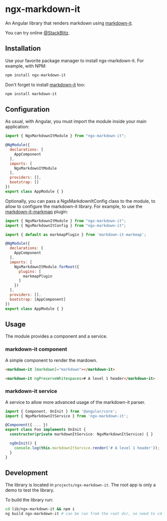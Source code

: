 # ngx-markdown-it

An Angular library that renders markdown using [markdown-it](https://github.com/markdown-it/markdown-it).

You can try online [@StackBlitz](https://stackblitz.com/edit/ngx-markdown-it).

## Installation

Use your favorite package manager to install ngx-markdown-it. For example, with NPM:

```bash
npm install ngx-markdown-it
```

Don't forget to install [markdown-it](https://github.com/markdown-it/markdown-it) too:

```bash
npm install markdown-it
```

## Configuration

As usual, with Angular, you must import the module inside your main application:

```javascript
import { NgxMarkdownItModule } from "ngx-markdown-it";

@NgModule({
  declarations: [
    AppComponent
  ],
  imports: [
    NgxMarkdownItModule
  ],
  providers: [],
  bootstrap: []
})
export class AppModule { }
```

Optionally, you can pass a NgxMarkdownItConfig class to the module, to allow to configure the markdown-it library. For example, to use the [markdown-it-markmap](https://github.com/deiv/markdown-it-markmap) plugin:

```javascript
import { NgxMarkdownItModule } from "ngx-markdown-it";
import { NgxMarkdownItConfig } from "ngx-markdown-it";

import { default as markmapPlugin } from 'markdown-it-markmap';

@NgModule({
  declarations: [
    AppComponent
  ],
  imports: [
    NgxMarkdownItModule.forRoot({
      plugins: [
        markmapPlugin
      ]
    })
  ],
  providers: [],
  bootstrap: [AppComponent]
})
export class AppModule { }
```

## Usage

The module provides a component and a service.

### markdown-it component

A simple component to render the mardown.

```html
<markdown-it [markdown]="markdown"></markdown-it>
```

```html
<markdown-it ngPreserveWhitespaces># A level 1 header</markdown-it>
```

### markdown-it service

A service to allow more advanced usage of the markdown-it parser.

```typescript
import { Component, OnInit } from '@angular/core';
import { NgxMarkdownItService } from 'ngx-markdown-it';

@Component({ ... })
export class Foo implements OnInit {
  constructor(private markdownItService: NgxMarkdownItService) { }

  ngOnInit() {
    console.log(this.markdownItService.render('# A level 1 header'));
  }
}
```

## Development

The library is located in `projects/ngx-markdown-it`. The root app is only a demo to test the library.

To build the library run:
```sh
cd lib/ngx-markdown-it && npm i
ng build ngx-markdown-it # can be ran from the root dir, no need to cd into the lib dir
```
